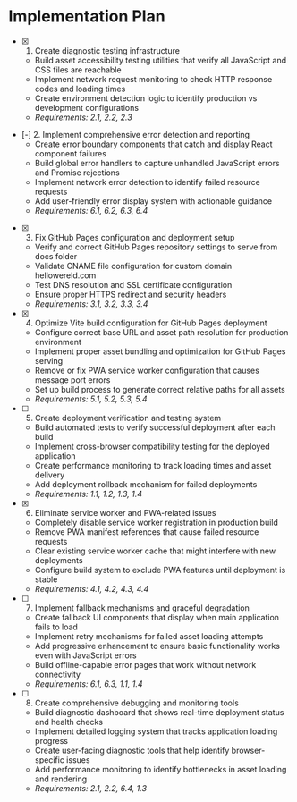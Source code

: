 # Implementation Plan

- [x] 1. Create diagnostic testing infrastructure
  - Build asset accessibility testing utilities that verify all JavaScript and CSS files are reachable
  - Implement network request monitoring to check HTTP response codes and loading times
  - Create environment detection logic to identify production vs development configurations
  - _Requirements: 2.1, 2.2, 2.3_

- [-] 2. Implement comprehensive error detection and reporting
  - Create error boundary components that catch and display React component failures
  - Build global error handlers to capture unhandled JavaScript errors and Promise rejections
  - Implement network error detection to identify failed resource requests
  - Add user-friendly error display system with actionable guidance
  - _Requirements: 6.1, 6.2, 6.3, 6.4_

- [x] 3. Fix GitHub Pages configuration and deployment setup
  - Verify and correct GitHub Pages repository settings to serve from docs folder
  - Validate CNAME file configuration for custom domain hellowereld.com
  - Test DNS resolution and SSL certificate configuration
  - Ensure proper HTTPS redirect and security headers
  - _Requirements: 3.1, 3.2, 3.3, 3.4_

- [x] 4. Optimize Vite build configuration for GitHub Pages deployment
  - Configure correct base URL and asset path resolution for production environment
  - Implement proper asset bundling and optimization for GitHub Pages serving
  - Remove or fix PWA service worker configuration that causes message port errors
  - Set up build process to generate correct relative paths for all assets
  - _Requirements: 5.1, 5.2, 5.3, 5.4_

- [ ] 5. Create deployment verification and testing system
  - Build automated tests to verify successful deployment after each build
  - Implement cross-browser compatibility testing for the deployed application
  - Create performance monitoring to track loading times and asset delivery
  - Add deployment rollback mechanism for failed deployments
  - _Requirements: 1.1, 1.2, 1.3, 1.4_

- [x] 6. Eliminate service worker and PWA-related issues
  - Completely disable service worker registration in production build
  - Remove PWA manifest references that cause failed resource requests
  - Clear existing service worker cache that might interfere with new deployments
  - Configure build system to exclude PWA features until deployment is stable
  - _Requirements: 4.1, 4.2, 4.3, 4.4_

- [ ] 7. Implement fallback mechanisms and graceful degradation
  - Create fallback UI components that display when main application fails to load
  - Implement retry mechanisms for failed asset loading attempts
  - Add progressive enhancement to ensure basic functionality works even with JavaScript errors
  - Build offline-capable error pages that work without network connectivity
  - _Requirements: 6.1, 6.3, 1.1, 1.4_

- [ ] 8. Create comprehensive debugging and monitoring tools
  - Build diagnostic dashboard that shows real-time deployment status and health checks
  - Implement detailed logging system that tracks application loading progress
  - Create user-facing diagnostic tools that help identify browser-specific issues
  - Add performance monitoring to identify bottlenecks in asset loading and rendering
  - _Requirements: 2.1, 2.2, 6.4, 1.3_